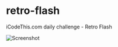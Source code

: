# retro-flash
iCodeThis.com daily challenge - Retro Flash

![Screenshot](https://github.com/neluttu/retro-flash/assets/25511379/994adc7b-e7b0-4c92-8b0d-843f1803c675)

